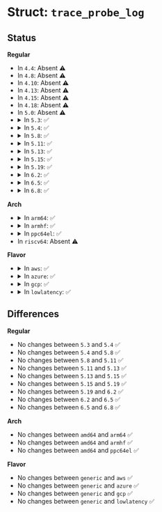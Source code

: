 # Struct: <code>trace_probe_log</code>

## Status
<b>Regular</b>
<ul>
<li>
In <code>4.4</code>: Absent ⚠️
</li>
<li>
In <code>4.8</code>: Absent ⚠️
</li>
<li>
In <code>4.10</code>: Absent ⚠️
</li>
<li>
In <code>4.13</code>: Absent ⚠️
</li>
<li>
In <code>4.15</code>: Absent ⚠️
</li>
<li>
In <code>4.18</code>: Absent ⚠️
</li>
<li>
In <code>5.0</code>: Absent ⚠️
</li>
<li>
<details>
<summary>In <code>5.3</code>: ✅</summary>

```c
struct trace_probe_log {
    const char *subsystem;
    const char **argv;
    int argc;
    int index;
};
```
</details>
</li>
<li>
<details>
<summary>In <code>5.4</code>: ✅</summary>

```c
struct trace_probe_log {
    const char *subsystem;
    const char **argv;
    int argc;
    int index;
};
```
</details>
</li>
<li>
<details>
<summary>In <code>5.8</code>: ✅</summary>

```c
struct trace_probe_log {
    const char *subsystem;
    const char **argv;
    int argc;
    int index;
};
```
</details>
</li>
<li>
<details>
<summary>In <code>5.11</code>: ✅</summary>

```c
struct trace_probe_log {
    const char *subsystem;
    const char **argv;
    int argc;
    int index;
};
```
</details>
</li>
<li>
<details>
<summary>In <code>5.13</code>: ✅</summary>

```c
struct trace_probe_log {
    const char *subsystem;
    const char **argv;
    int argc;
    int index;
};
```
</details>
</li>
<li>
<details>
<summary>In <code>5.15</code>: ✅</summary>

```c
struct trace_probe_log {
    const char *subsystem;
    const char **argv;
    int argc;
    int index;
};
```
</details>
</li>
<li>
<details>
<summary>In <code>5.19</code>: ✅</summary>

```c
struct trace_probe_log {
    const char *subsystem;
    const char **argv;
    int argc;
    int index;
};
```
</details>
</li>
<li>
<details>
<summary>In <code>6.2</code>: ✅</summary>

```c
struct trace_probe_log {
    const char *subsystem;
    const char **argv;
    int argc;
    int index;
};
```
</details>
</li>
<li>
<details>
<summary>In <code>6.5</code>: ✅</summary>

```c
struct trace_probe_log {
    const char *subsystem;
    const char **argv;
    int argc;
    int index;
};
```
</details>
</li>
<li>
<details>
<summary>In <code>6.8</code>: ✅</summary>

```c
struct trace_probe_log {
    const char *subsystem;
    const char **argv;
    int argc;
    int index;
};
```
</details>
</li>
</ul>
<b>Arch</b>
<ul>
<li>
<details>
<summary>In <code>arm64</code>: ✅</summary>

```c
struct trace_probe_log {
    const char *subsystem;
    const char **argv;
    int argc;
    int index;
};
```
</details>
</li>
<li>
<details>
<summary>In <code>armhf</code>: ✅</summary>

```c
struct trace_probe_log {
    const char *subsystem;
    const char **argv;
    int argc;
    int index;
};
```
</details>
</li>
<li>
<details>
<summary>In <code>ppc64el</code>: ✅</summary>

```c
struct trace_probe_log {
    const char *subsystem;
    const char **argv;
    int argc;
    int index;
};
```
</details>
</li>
<li>
In <code>riscv64</code>: Absent ⚠️
</li>
</ul>
<b>Flavor</b>
<ul>
<li>
<details>
<summary>In <code>aws</code>: ✅</summary>

```c
struct trace_probe_log {
    const char *subsystem;
    const char **argv;
    int argc;
    int index;
};
```
</details>
</li>
<li>
<details>
<summary>In <code>azure</code>: ✅</summary>

```c
struct trace_probe_log {
    const char *subsystem;
    const char **argv;
    int argc;
    int index;
};
```
</details>
</li>
<li>
<details>
<summary>In <code>gcp</code>: ✅</summary>

```c
struct trace_probe_log {
    const char *subsystem;
    const char **argv;
    int argc;
    int index;
};
```
</details>
</li>
<li>
<details>
<summary>In <code>lowlatency</code>: ✅</summary>

```c
struct trace_probe_log {
    const char *subsystem;
    const char **argv;
    int argc;
    int index;
};
```
</details>
</li>
</ul>

## Differences
<b>Regular</b>
<ul>
<li>
No changes between <code>5.3</code> and <code>5.4</code> ✅
</li>
<li>
No changes between <code>5.4</code> and <code>5.8</code> ✅
</li>
<li>
No changes between <code>5.8</code> and <code>5.11</code> ✅
</li>
<li>
No changes between <code>5.11</code> and <code>5.13</code> ✅
</li>
<li>
No changes between <code>5.13</code> and <code>5.15</code> ✅
</li>
<li>
No changes between <code>5.15</code> and <code>5.19</code> ✅
</li>
<li>
No changes between <code>5.19</code> and <code>6.2</code> ✅
</li>
<li>
No changes between <code>6.2</code> and <code>6.5</code> ✅
</li>
<li>
No changes between <code>6.5</code> and <code>6.8</code> ✅
</li>
</ul>
<b>Arch</b>
<ul>
<li>
No changes between <code>amd64</code> and <code>arm64</code> ✅
</li>
<li>
No changes between <code>amd64</code> and <code>armhf</code> ✅
</li>
<li>
No changes between <code>amd64</code> and <code>ppc64el</code> ✅
</li>
</ul>
<b>Flavor</b>
<ul>
<li>
No changes between <code>generic</code> and <code>aws</code> ✅
</li>
<li>
No changes between <code>generic</code> and <code>azure</code> ✅
</li>
<li>
No changes between <code>generic</code> and <code>gcp</code> ✅
</li>
<li>
No changes between <code>generic</code> and <code>lowlatency</code> ✅
</li>
</ul>
